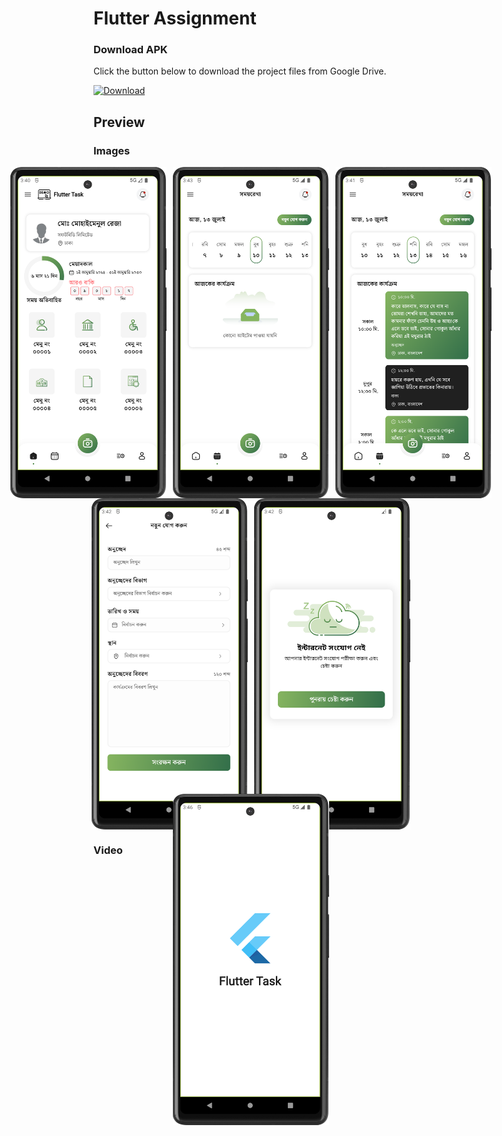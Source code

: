 # Flutter Assignment

### Download APK

Click the button below to download the project files from Google Drive.

[![Download](https://img.shields.io/badge/Download%20APK%20-Google%20Drive-blue/)](https://drive.google.com/drive/folders/11O98oSS_dmRv4Yg95YNqJ8Sbxpn7VNiA?usp=drive_link)

## Preview

### Images

<div style="display: flex; justify-content: center;">
  <img src="assets/screenshot/screenshot_1.png" alt="Image 1" style="margin-right: 10px;" width="250" />
  <img src="assets/screenshot/screenshot_5.png" alt="Image 2" style="margin-right: 10px;" width="250" />
  <img src="assets/screenshot/screenshot_2.png" alt="Image 3" width="250" />
</div>

<div style="display: flex; justify-content: center;">
  <img src="assets/screenshot/screenshot_3.png" alt="Image 4" style="margin-right: 10px;" width="250" />
  <img src="assets/screenshot/screenshot_4.png" alt="Image 5" width="250" />
</div>

### Video

<div style="display: flex; justify-content: center; align-items: center; height: 300px;">
  <a href="assets/screenshot/video.mp4">
    <img src="assets/screenshot/thumbnail.png" alt="Video Thumbnail" width="250" />
  </a>
</div>

